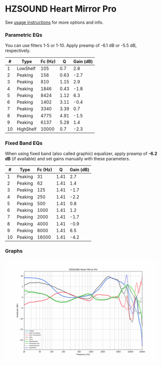 # HZSOUND Heart Mirror Pro
See [usage instructions](https://github.com/jaakkopasanen/AutoEq#usage) for more options and info.

### Parametric EQs
You can use filters 1-5 or 1-10. Apply preamp of -6.1 dB or -5.5 dB, respectively.

|   # | Type      |   Fc (Hz) |    Q |   Gain (dB) |
|-----|-----------|-----------|------|-------------|
|   1 | LowShelf  |       105 | 0.7  |         2.8 |
|   2 | Peaking   |       156 | 0.63 |        -2.7 |
|   3 | Peaking   |       810 | 1.15 |         2.9 |
|   4 | Peaking   |      1846 | 0.43 |        -1.8 |
|   5 | Peaking   |      8424 | 1.12 |         6.3 |
|   6 | Peaking   |      1402 | 3.11 |        -0.4 |
|   7 | Peaking   |      3340 | 3.39 |         0.7 |
|   8 | Peaking   |      4775 | 4.91 |        -1.5 |
|   9 | Peaking   |      6137 | 5.28 |         1.4 |
|  10 | HighShelf |     10000 | 0.7  |        -2.3 |

### Fixed Band EQs
When using fixed band (also called graphic) equalizer, apply preamp of **-6.2 dB** (if available) and set gains manually with these parameters.

|   # | Type    |   Fc (Hz) |    Q |   Gain (dB) |
|-----|---------|-----------|------|-------------|
|   1 | Peaking |        31 | 1.41 |         2.7 |
|   2 | Peaking |        62 | 1.41 |         1.4 |
|   3 | Peaking |       125 | 1.41 |        -1.7 |
|   4 | Peaking |       250 | 1.41 |        -2.2 |
|   5 | Peaking |       500 | 1.41 |         0.8 |
|   6 | Peaking |      1000 | 1.41 |         1.2 |
|   7 | Peaking |      2000 | 1.41 |        -1.7 |
|   8 | Peaking |      4000 | 1.41 |        -0.9 |
|   9 | Peaking |      8000 | 1.41 |         6.5 |
|  10 | Peaking |     16000 | 1.41 |        -4.2 |

### Graphs
![](./HZSOUND%20Heart%20Mirror%20Pro.png)
